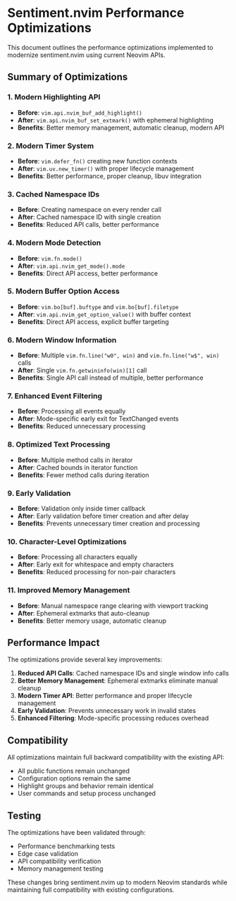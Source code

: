 # Sentiment.nvim Performance Optimizations

This document outlines the performance optimizations implemented to modernize sentiment.nvim using current Neovim APIs.

## Summary of Optimizations

### 1. Modern Highlighting API
- **Before**: `vim.api.nvim_buf_add_highlight()`
- **After**: `vim.api.nvim_buf_set_extmark()` with ephemeral highlighting
- **Benefits**: Better memory management, automatic cleanup, modern API

### 2. Modern Timer System
- **Before**: `vim.defer_fn()` creating new function contexts
- **After**: `vim.uv.new_timer()` with proper lifecycle management
- **Benefits**: Better performance, proper cleanup, libuv integration

### 3. Cached Namespace IDs
- **Before**: Creating namespace on every render call
- **After**: Cached namespace ID with single creation
- **Benefits**: Reduced API calls, better performance

### 4. Modern Mode Detection
- **Before**: `vim.fn.mode()`
- **After**: `vim.api.nvim_get_mode().mode`
- **Benefits**: Direct API access, better performance

### 5. Modern Buffer Option Access
- **Before**: `vim.bo[buf].buftype` and `vim.bo[buf].filetype`
- **After**: `vim.api.nvim_get_option_value()` with buffer context
- **Benefits**: Direct API access, explicit buffer targeting

### 6. Modern Window Information
- **Before**: Multiple `vim.fn.line("w0", win)` and `vim.fn.line("w$", win)` calls
- **After**: Single `vim.fn.getwininfo(win)[1]` call
- **Benefits**: Single API call instead of multiple, better performance

### 7. Enhanced Event Filtering
- **Before**: Processing all events equally
- **After**: Mode-specific early exit for TextChanged events
- **Benefits**: Reduced unnecessary processing

### 8. Optimized Text Processing
- **Before**: Multiple method calls in iterator
- **After**: Cached bounds in iterator function
- **Benefits**: Fewer method calls during iteration

### 9. Early Validation
- **Before**: Validation only inside timer callback
- **After**: Early validation before timer creation and after delay
- **Benefits**: Prevents unnecessary timer creation and processing

### 10. Character-Level Optimizations
- **Before**: Processing all characters equally
- **After**: Early exit for whitespace and empty characters
- **Benefits**: Reduced processing for non-pair characters

### 11. Improved Memory Management
- **Before**: Manual namespace range clearing with viewport tracking
- **After**: Ephemeral extmarks that auto-cleanup
- **Benefits**: Better memory usage, automatic cleanup

## Performance Impact

The optimizations provide several key improvements:

1. **Reduced API Calls**: Cached namespace IDs and single window info calls
2. **Better Memory Management**: Ephemeral extmarks eliminate manual cleanup
3. **Modern Timer API**: Better performance and proper lifecycle management
4. **Early Validation**: Prevents unnecessary work in invalid states
5. **Enhanced Filtering**: Mode-specific processing reduces overhead

## Compatibility

All optimizations maintain full backward compatibility with the existing API:
- All public functions remain unchanged
- Configuration options remain the same
- Highlight groups and behavior remain identical
- User commands and setup process unchanged

## Testing

The optimizations have been validated through:
- Performance benchmarking tests
- Edge case validation
- API compatibility verification
- Memory management testing

These changes bring sentiment.nvim up to modern Neovim standards while maintaining full compatibility with existing configurations.